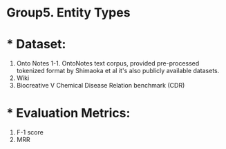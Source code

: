 # Group5. Entity Types

# * Dataset:
1.	Onto Notes
1-1. OntoNotes text corpus, provided pre-processed tokenized format by Shimaoka et al
                            it's also publicly available datasets.
2.	Wiki
3.	Biocreative V Chemical Disease Relation benchmark (CDR)


# * Evaluation Metrics:
1.	F-1 score
2.	MRR
